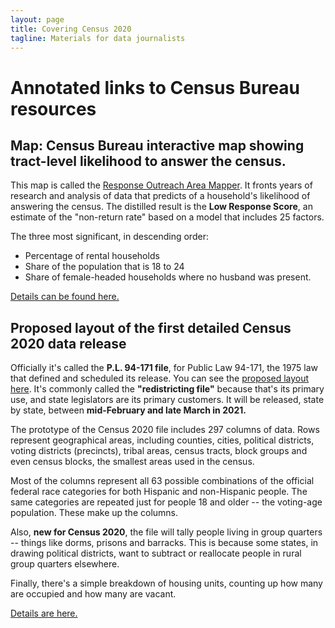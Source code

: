 ```yaml
---
layout: page
title: Covering Census 2020
tagline: Materials for data journalists
---
```


# Annotated links to Census Bureau resources

## Map: Census Bureau interactive map showing tract-level likelihood to answer the census.

This map is called the <a href="https://www.census.gov/roam">Response Outreach Area Mapper</a>. It fronts years of research and analysis of data that predicts of a household's likelihood of answering the census. The distilled result is the **Low Response Score**, an estimate of the "non-return rate" based on a model that includes 25 factors. 

The three most significant, in descending order: 
- Percentage of rental households
- Share of the population that is 18 to 24
- Share of female-headed households where no husband was present.

<a href="https://academic.oup.com/poq/article/81/1/144/2649123?guestAccessKey=b8ecff7b-e929-400d-a35c-6a434a094fd0">Details can be found here.</a>


## Proposed layout of the first detailed Census 2020 data release

Officially it's called the **P.L. 94-171 file**, for Public Law 94-171, the 1975 law that defined and scheduled its release. You can see the <a href="https://www2.census.gov/programs-surveys/decennial/rdo/about/2020-census-program/Phase3/Phase3_prototype_schematic_final.pdf">proposed layout here</a>. It's commonly called the **"redistricting file"** because that's its primary use, and state legislators are its primary customers. It will be released, state by state, between **mid-February and late March in 2021.**

The prototype of the Census 2020 file includes 297 columns of data. Rows represent geographical areas, including counties, cities, political districts, voting districts (precincts), tribal areas, census tracts, block groups and even census blocks, the smallest areas used in the census.

Most of the columns represent all 63 possible combinations of the official federal race categories for both Hispanic and non-Hispanic people. The same categories are repeated just for people 18 and older -- the voting-age population. These make up the columns.

Also, **new for Census 2020**, the file will tally people living in group quarters -- things like dorms, prisons and barracks. This is because some states, in drawing political districts, want to subtract or reallocate people in rural group quarters elsewhere.

Finally, there's a simple breakdown of housing units, counting up how many are occupied and how many are vacant.

<a href="https://www.census.gov/programs-surveys/decennial-census/about/rdo/summary-files.html">Details are here.</a>

